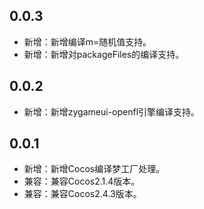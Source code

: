 ## 0.0.3
- 新增：新增编译m=随机值支持。
- 新增：新增对packageFiles的编译支持。

## 0.0.2
- 新增：新增zygameui-openfl引擎编译支持。

## 0.0.1
- 新增：新增Cocos编译梦工厂处理。
- 兼容：兼容Cocos2.1.4版本。
- 兼容：兼容Cocos2.4.3版本。